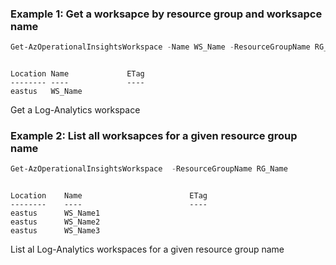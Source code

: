 ### Example 1: Get a worksapce by resource group and worksapce name
```powershell
Get-AzOperationalInsightsWorkspace -Name WS_Name -ResourceGroupName RG_Name
```

```output

Location Name             ETag
-------- ----             ----
eastus   WS_Name

```
Get a Log-Analytics workspace

### Example 2: List all worksapces for a given resource group name
```powershell
Get-AzOperationalInsightsWorkspace  -ResourceGroupName RG_Name
```

```output

Location    Name                        ETag
--------    ----                        ----
eastus      WS_Name1
eastus      WS_Name2
eastus      WS_Name3

```
List al Log-Analytics workspaces for a given resource group name
